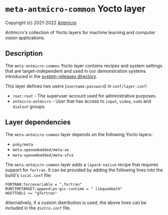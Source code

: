 # `meta-antmicro-common` Yocto layer

Copyright (c) 2021-2022 [Antmicro](https://www.antmicro.com)

Antmicro's collection of Yocto layers for machine learning and computer vision applications.

## Description

The `meta-antmicro-common` Yocto layer contains recipes and system settings that are target-independent and used in our demonstration systems introduced in the [system-releases directory](../system-releases).

This layer defines two users (`username:password`) in `conf/layer.conf`:
* `root:root` - The superuser account used for administrative purposes.
* `antmicro:antmicro` - User that has access to `input`, `video`, `sudo` and `dialout` groups.

## Layer dependencies

The `meta-antmicro-common` layer depends on the following Yocto layers:
* `poky/meta`
* `meta-openembedded/meta-oe`
* `meta-openembedded/meta-xfce`

The `meta-antmicro-common` layer adds a `lapack-native` recipe that requires support for `fortran`.
It can be provided by adding the following lines into the build's `local.conf` file:
```
FORTRAN:forcevariable = ",fortran"
RUNTIMETARGET:append:pn-gcc-runtime = " libquadmath"
HOSTTOOLS += "gfortran"
```

Alternatively, if a custom distribution is used, the above lines can be included in the `distro.conf` file.
